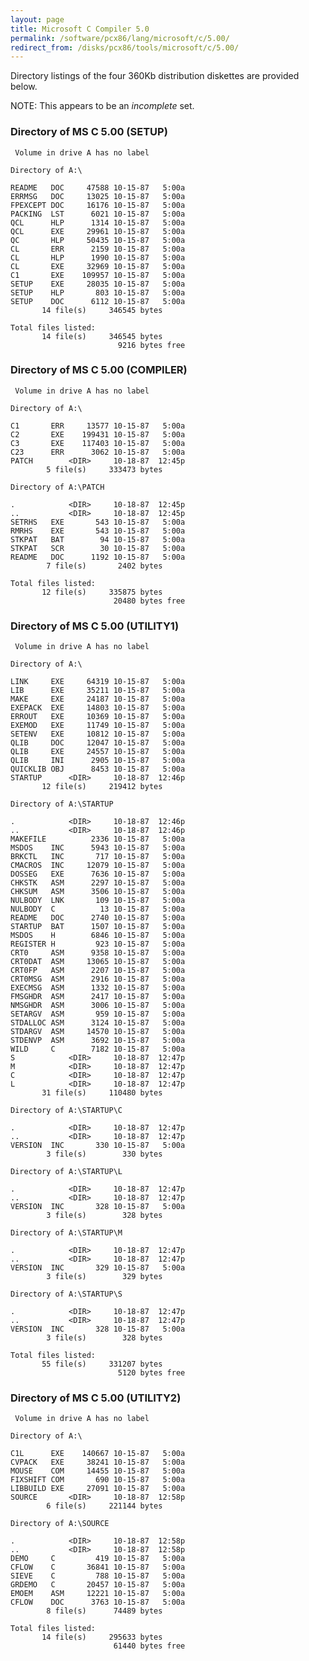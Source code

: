 ```yaml
---
layout: page
title: Microsoft C Compiler 5.0
permalink: /software/pcx86/lang/microsoft/c/5.00/
redirect_from: /disks/pcx86/tools/microsoft/c/5.00/
---
```


Directory listings of the four 360Kb distribution diskettes are provided below.

NOTE: This appears to be an *incomplete* set.

### Directory of MS C 5.00 (SETUP)

	 Volume in drive A has no label

	Directory of A:\

	README   DOC     47588 10-15-87   5:00a
	ERRMSG   DOC     13025 10-15-87   5:00a
	FPEXCEPT DOC     16176 10-15-87   5:00a
	PACKING  LST      6021 10-15-87   5:00a
	QCL      HLP      1314 10-15-87   5:00a
	QCL      EXE     29961 10-15-87   5:00a
	QC       HLP     50435 10-15-87   5:00a
	CL       ERR      2159 10-15-87   5:00a
	CL       HLP      1990 10-15-87   5:00a
	CL       EXE     32969 10-15-87   5:00a
	C1       EXE    109957 10-15-87   5:00a
	SETUP    EXE     28035 10-15-87   5:00a
	SETUP    HLP       803 10-15-87   5:00a
	SETUP    DOC      6112 10-15-87   5:00a
	       14 file(s)     346545 bytes

	Total files listed:
	       14 file(s)     346545 bytes
	                        9216 bytes free

### Directory of MS C 5.00 (COMPILER)

	 Volume in drive A has no label

	Directory of A:\

	C1       ERR     13577 10-15-87   5:00a
	C2       EXE    199431 10-15-87   5:00a
	C3       EXE    117403 10-15-87   5:00a
	C23      ERR      3062 10-15-87   5:00a
	PATCH        <DIR>     10-18-87  12:45p
	        5 file(s)     333473 bytes

	Directory of A:\PATCH

	.            <DIR>     10-18-87  12:45p
	..           <DIR>     10-18-87  12:45p
	SETRHS   EXE       543 10-15-87   5:00a
	RMRHS    EXE       543 10-15-87   5:00a
	STKPAT   BAT        94 10-15-87   5:00a
	STKPAT   SCR        30 10-15-87   5:00a
	README   DOC      1192 10-15-87   5:00a
	        7 file(s)       2402 bytes

	Total files listed:
	       12 file(s)     335875 bytes
	                       20480 bytes free

### Directory of MS C 5.00 (UTILITY1)

	 Volume in drive A has no label

	Directory of A:\

	LINK     EXE     64319 10-15-87   5:00a
	LIB      EXE     35211 10-15-87   5:00a
	MAKE     EXE     24187 10-15-87   5:00a
	EXEPACK  EXE     14803 10-15-87   5:00a
	ERROUT   EXE     10369 10-15-87   5:00a
	EXEMOD   EXE     11749 10-15-87   5:00a
	SETENV   EXE     10812 10-15-87   5:00a
	QLIB     DOC     12047 10-15-87   5:00a
	QLIB     EXE     24557 10-15-87   5:00a
	QLIB     INI      2905 10-15-87   5:00a
	QUICKLIB OBJ      8453 10-15-87   5:00a
	STARTUP      <DIR>     10-18-87  12:46p
	       12 file(s)     219412 bytes

	Directory of A:\STARTUP

	.            <DIR>     10-18-87  12:46p
	..           <DIR>     10-18-87  12:46p
	MAKEFILE          2336 10-15-87   5:00a
	MSDOS    INC      5943 10-15-87   5:00a
	BRKCTL   INC       717 10-15-87   5:00a
	CMACROS  INC     12079 10-15-87   5:00a
	DOSSEG   EXE      7636 10-15-87   5:00a
	CHKSTK   ASM      2297 10-15-87   5:00a
	CHKSUM   ASM      3506 10-15-87   5:00a
	NULBODY  LNK       109 10-15-87   5:00a
	NULBODY  C          13 10-15-87   5:00a
	README   DOC      2740 10-15-87   5:00a
	STARTUP  BAT      1507 10-15-87   5:00a
	MSDOS    H        6846 10-15-87   5:00a
	REGISTER H         923 10-15-87   5:00a
	CRT0     ASM      9358 10-15-87   5:00a
	CRT0DAT  ASM     13065 10-15-87   5:00a
	CRT0FP   ASM      2207 10-15-87   5:00a
	CRT0MSG  ASM      2916 10-15-87   5:00a
	EXECMSG  ASM      1332 10-15-87   5:00a
	FMSGHDR  ASM      2417 10-15-87   5:00a
	NMSGHDR  ASM      3006 10-15-87   5:00a
	SETARGV  ASM       959 10-15-87   5:00a
	STDALLOC ASM      3124 10-15-87   5:00a
	STDARGV  ASM     14570 10-15-87   5:00a
	STDENVP  ASM      3692 10-15-87   5:00a
	WILD     C        7182 10-15-87   5:00a
	S            <DIR>     10-18-87  12:47p
	M            <DIR>     10-18-87  12:47p
	C            <DIR>     10-18-87  12:47p
	L            <DIR>     10-18-87  12:47p
	       31 file(s)     110480 bytes

	Directory of A:\STARTUP\C

	.            <DIR>     10-18-87  12:47p
	..           <DIR>     10-18-87  12:47p
	VERSION  INC       330 10-15-87   5:00a
	        3 file(s)        330 bytes

	Directory of A:\STARTUP\L

	.            <DIR>     10-18-87  12:47p
	..           <DIR>     10-18-87  12:47p
	VERSION  INC       328 10-15-87   5:00a
	        3 file(s)        328 bytes

	Directory of A:\STARTUP\M

	.            <DIR>     10-18-87  12:47p
	..           <DIR>     10-18-87  12:47p
	VERSION  INC       329 10-15-87   5:00a
	        3 file(s)        329 bytes

	Directory of A:\STARTUP\S

	.            <DIR>     10-18-87  12:47p
	..           <DIR>     10-18-87  12:47p
	VERSION  INC       328 10-15-87   5:00a
	        3 file(s)        328 bytes

	Total files listed:
	       55 file(s)     331207 bytes
	                        5120 bytes free

### Directory of MS C 5.00 (UTILITY2)

	 Volume in drive A has no label

	Directory of A:\

	C1L      EXE    140667 10-15-87   5:00a
	CVPACK   EXE     38241 10-15-87   5:00a
	MOUSE    COM     14455 10-15-87   5:00a
	FIXSHIFT COM       690 10-15-87   5:00a
	LIBBUILD EXE     27091 10-15-87   5:00a
	SOURCE       <DIR>     10-18-87  12:58p
	        6 file(s)     221144 bytes

	Directory of A:\SOURCE

	.            <DIR>     10-18-87  12:58p
	..           <DIR>     10-18-87  12:58p
	DEMO     C         419 10-15-87   5:00a
	CFLOW    C       36841 10-15-87   5:00a
	SIEVE    C         788 10-15-87   5:00a
	GRDEMO   C       20457 10-15-87   5:00a
	EMOEM    ASM     12221 10-15-87   5:00a
	CFLOW    DOC      3763 10-15-87   5:00a
	        8 file(s)      74489 bytes

	Total files listed:
	       14 file(s)     295633 bytes
	                       61440 bytes free
